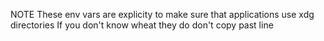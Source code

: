 NOTE
These env vars are explicity to make sure that applications use xdg directories
If you don't know wheat they do don't copy past line
